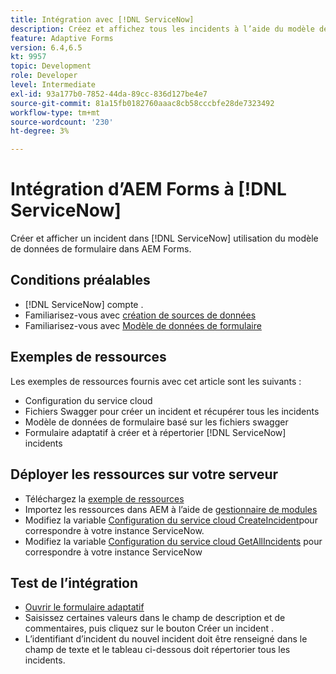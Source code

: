 ```yaml
---
title: Intégration avec [!DNL ServiceNow]
description: Créez et affichez tous les incidents à l’aide du modèle de données de formulaire.
feature: Adaptive Forms
version: 6.4,6.5
kt: 9957
topic: Development
role: Developer
level: Intermediate
exl-id: 93a177b0-7852-44da-89cc-836d127be4e7
source-git-commit: 81a15fb0182760aaac8cb58cccbfe28de7323492
workflow-type: tm+mt
source-wordcount: '230'
ht-degree: 3%

---
```


# Intégration d’AEM Forms à [!DNL ServiceNow]

Créer et afficher un incident dans [!DNL ServiceNow] utilisation du modèle de données de formulaire dans AEM Forms.

## Conditions préalables

* [!DNL ServiceNow] compte .
* Familiarisez-vous avec [création de sources de données](https://experienceleague.adobe.com/docs/experience-manager-learn/forms/ic-web-channel-tutorial/parttwo.html)
* Familiarisez-vous avec [Modèle de données de formulaire](https://experienceleague.adobe.com/docs/experience-manager-65/forms/form-data-model/create-form-data-models.html)

## Exemples de ressources

Les exemples de ressources fournis avec cet article sont les suivants :
* Configuration du service cloud
* Fichiers Swagger pour créer un incident et récupérer tous les incidents
* Modèle de données de formulaire basé sur les fichiers swagger
* Formulaire adaptatif à créer et à répertorier [!DNL ServiceNow] incidents

## Déployer les ressources sur votre serveur

* Téléchargez la [exemple de ressources](assets/service-now.zip)
* Importez les ressources dans AEM à l’aide de [gestionnaire de modules](http://localhost:4502/crx/packmgr/index.jsp)
* Modifiez la variable [Configuration du service cloud CreateIncident](http://localhost:4502/mnt/overlay/fd/fdm/gui/components/admin/fdmcloudservice/properties.html?item=%2Fconf%2F9957%2Fsettings%2Fcloudconfigs%2Ffdm%2Fcreateincident)pour correspondre à votre instance ServiceNow.
* Modifiez la variable [Configuration du service cloud GetAllIncidents](http://localhost:4502/mnt/overlay/fd/fdm/gui/components/admin/fdmcloudservice/properties.html?item=%2Fconf%2F9957%2Fsettings%2Fcloudconfigs%2Ffdm%2Fgetallincidents) pour correspondre à votre instance ServiceNow

## Test de l’intégration

* [Ouvrir le formulaire adaptatif](http://localhost:4502/content/dam/formsanddocuments/create-incident-in-service-now/jcr:content?wcmmode=disabled)
* Saisissez certaines valeurs dans le champ de description et de commentaires, puis cliquez sur le bouton Créer un incident .
* L’identifiant d’incident du nouvel incident doit être renseigné dans le champ de texte et le tableau ci-dessous doit répertorier tous les incidents.
